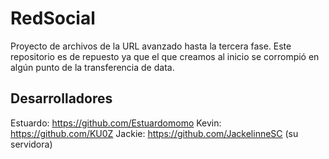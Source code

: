# RedSocial
Proyecto de archivos de la URL avanzado hasta la tercera fase. Este repositorio es de repuesto ya que el que creamos al inicio se corrompió en algún punto de la transferencia de data.
## Desarrolladores
Estuardo: https://github.com/Estuardomomo
Kevin: https://github.com/KU0Z
Jackie: https://github.com/JackelinneSC (su servidora)
